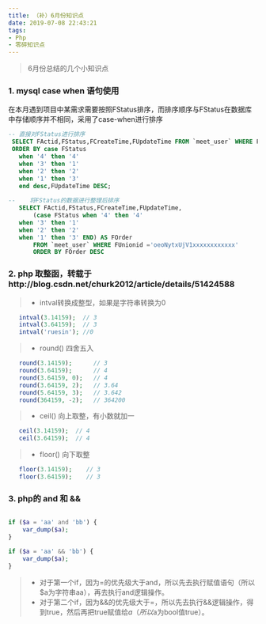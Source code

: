 ```yaml
---
title: （补）6月份知识点
date: 2019-07-08 22:43:21
tags:
- Php
- 零碎知识点
---
```


> 6月份总结的几个小知识点
>
> <!--more-->

### 1. mysql case when 语句使用
   
在本月遇到项目中某需求需要按照FStatus排序，而排序顺序与FStatus在数据库中存储顺序并不相同，采用了case-when进行排序

```sql
-- 直接对FStatus进行排序
 SELECT FActid,FStatus,FCreateTime,FUpdateTime FROM `meet_user` WHERE FUnionid ='oeoNytxUjV1xxxxxxxxxxxx' 
 ORDER BY case FStatus 
   when '4' then '4'
   when '3' then '1'
   when '2' then '2'
   when '1' then '3'
   end desc,FUpdateTime DESC;
   
--    将FStatus的数据进行整理后排序
   SELECT FActid,FStatus,FCreateTime,FUpdateTime,
       (case FStatus when '4' then '4'
   when '3' then '1'
   when '2' then '2'
   when '1' then '3' END) AS FOrder
       FROM `meet_user` WHERE FUnionid ='oeoNytxUjV1xxxxxxxxxxxx' 
       ORDER BY FOrder DESC
```

### 2. php 取整函，转载于http://blog.csdn.net/churk2012/article/details/51424588

> - intval转换成整型，如果是字符串转换为0
 ```php
    intval(3.14159);  // 3
    intval(3.64159);  // 3 
    intval('ruesin'); //0
```
> - round() 四舍五入
 ```php
    round(3.14159);      // 3
    round(3.64159);      // 4
    round(3.64159, 0);   // 4
    round(3.64159, 2);   // 3.64
    round(5.64159, 3);   // 3.642
    round(364159, -2);   // 364200
```
> - ceil() 向上取整，有小数就加一
 ```php
    ceil(3.14159);  // 4
    ceil(3.64159);  // 4
```
> - floor() 向下取整
 ```php
    floor(3.14159);    // 3
    floor(3.64159);    // 3
```



### 3. php的 and 和 && 

```php

if ($a = 'aa' and 'bb') {
    var_dump($a);
}

if ($a = 'aa' && 'bb') {
    var_dump($a);
}
``` 

> - 对于第一个if，因为=的优先级大于and，所以先去执行赋值语句（所以$a为字符串aa），再去执行and逻辑操作。
> - 对于第二个if，因为&&的优先级大于=，所以先去执行&&逻辑操作，得到true，然后再把true赋值给$a（所以$a为bool值true）。




